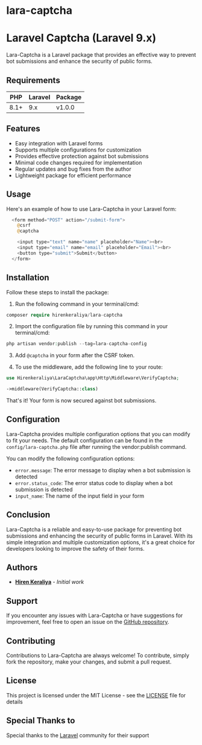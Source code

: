 # lara-captcha

# Laravel Captcha (Laravel 9.x)
Lara-Captcha is a Laravel package that provides an effective way to prevent bot submissions and enhance the security of public forms.

## Requirements
| PHP    | Laravel | Package |
|--------|---------|---------|
| 8.1+   | 9.x     | v1.0.0  |

## Features
- Easy integration with Laravel forms
- Supports multiple configurations for customization
- Provides effective protection against bot submissions
- Minimal code changes required for implementation
- Regular updates and bug fixes from the author
- Lightweight package for efficient performance

## Usage
  Here's an example of how to use Lara-Captcha in your Laravel form:

  ```php
    <form method="POST" action="/submit-form">
      @csrf
      @captcha

      <input type="text" name="name" placeholder="Name"><br>
      <input type="email" name="email" placeholder="Email"><br>
      <button type="submit">Submit</button>
    </form>
  ```

## Installation

Follow these steps to install the package:

1) Run the following command in your terminal/cmd:
```php
composer require hirenkeraliya/lara-captcha
```

2) Import the configuration file by running this command in your terminal/cmd:
```php
php artisan vendor:publish --tag=lara-captcha-config
```

3) Add `@captcha` in your form after the CSRF token.

4) To use the middleware, add the following line to your route:
  ```php
  use Hirenkeraliya\LaraCaptcha\app\Http\Middleware\VerifyCaptcha;

  ->middleware(VerifyCaptcha::class)
  ```

That's it! Your form is now secured against bot submissions.

## Configuration
Lara-Captcha provides multiple configuration options that you can modify to fit your needs. The default configuration can be found in the `config/lara-captcha.php` file after running the vendor:publish command.

You can modify the following configuration options:

- `error.message`: The error message to display when a bot submission is detected
- `error.status_code`: The error status code to display when a bot submission is detected
- `input_name`: The name of the input field in your form

## Conclusion
Lara-Captcha is a reliable and easy-to-use package for preventing bot submissions and enhancing the security of public forms in Laravel. With its simple integration and multiple customization options, it's a great choice for developers looking to improve the safety of their forms.
## Authors

* [**Hiren Keraliya**](https://github.com/hirenkeraliya) - *Initial work*

## Support
If you encounter any issues with Lara-Captcha or have suggestions for improvement, feel free to open an issue on the [GitHub repository](https://github.com/hirenkeraliya/lara-captcha/issues).

## Contributing
Contributions to Lara-Captcha are always welcome! To contribute, simply fork the repository, make your changes, and submit a pull request.

## License

This project is licensed under the MIT License - see the [LICENSE](LICENSE) file for details

## Special Thanks to

Special thanks to the [Laravel](https://laravel.com) community for their support

